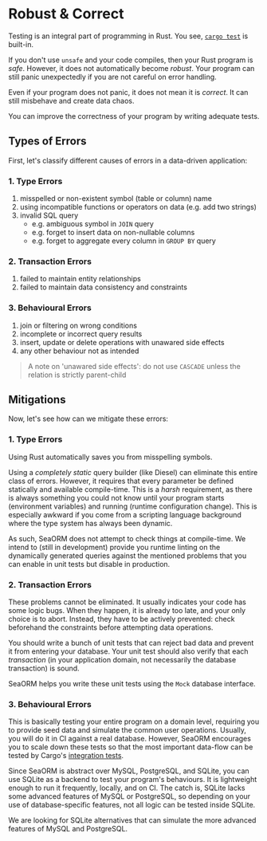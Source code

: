 # Robust & Correct

Testing is an integral part of programming in Rust. You see, [`cargo test`](https://doc.rust-lang.org/cargo/commands/cargo-test.html) is built-in.

If you don't use `unsafe` and your code compiles, then your Rust program is *safe*. However, it does not automatically become *robust*. Your program can still panic unexpectedly if you are not careful on error handling.

Even if your program does not panic, it does not mean it is *correct*. It can still misbehave and create data chaos.

You can improve the correctness of your program by writing adequate tests.

## Types of Errors

First, let's classify different causes of errors in a data-driven application:

### 1. Type Errors

1. misspelled or non-existent symbol (table or column) name
1. using incompatible functions or operators on data (e.g. add two strings)
1. invalid SQL query
	- e.g. ambiguous symbol in `JOIN` query
	- e.g. forget to insert data on non-nullable columns
	- e.g. forget to aggregate every column in `GROUP BY` query

### 2. Transaction Errors

1. failed to maintain entity relationships
1. failed to maintain data consistency and constraints

### 3. Behavioural Errors

1. join or filtering on wrong conditions
1. incomplete or incorrect query results
1. insert, update or delete operations with unawared side effects
1. any other behaviour not as intended

> A note on 'unawared side effects': do not use `CASCADE` unless the relation is strictly parent-child

## Mitigations

Now, let's see how can we mitigate these errors:

### 1. Type Errors

Using Rust automatically saves you from misspelling symbols.

Using a *completely static* query builder (like Diesel) can eliminate this entire class of errors. However, it requires that every parameter be defined statically and available compile-time. This is a *harsh* requirement, as there is always something you could not know until your program starts (environment variables) and running (runtime configuration change). This is especially awkward if you come from a scripting language background where the type system has always been dynamic.

As such, SeaORM does not attempt to check things at compile-time. We intend to (still in development) provide you runtime linting on the dynamically generated queries against the mentioned problems that you can enable in unit tests but disable in production.

### 2. Transaction Errors

These problems cannot be eliminated. It usually indicates your code has some logic bugs. When they happen, it is already too late, and your only choice is to abort. Instead, they have to be actively prevented: check beforehand the constraints before attempting data operations.

You should write a bunch of unit tests that can reject bad data and prevent it from entering your database. Your unit test should also verify that each *transaction* (in your application domain, not necessarily the database transaction) is sound.

SeaORM helps you write these unit tests using the `Mock` database interface.

### 3. Behavioural Errors

This is basically testing your entire program on a domain level, requiring you to provide seed data and simulate the common user operations. Usually, you will do it in CI against a real database. However, SeaORM encourages you to scale down these tests so that the most important data-flow can be tested by Cargo's [integration tests](https://doc.rust-lang.org/rust-by-example/testing/integration_testing.html).

Since SeaORM is abstract over MySQL, PostgreSQL, and SQLite, you can use SQLite as a backend to test your program's behaviours. It is lightweight enough to run it frequently, locally, and on CI. The catch is, SQLite lacks some advanced features of MySQL or PostgreSQL, so depending on your use of database-specific features, not all logic can be tested inside SQLite.

We are looking for SQLite alternatives that can simulate the more advanced features of MySQL and PostgreSQL.
